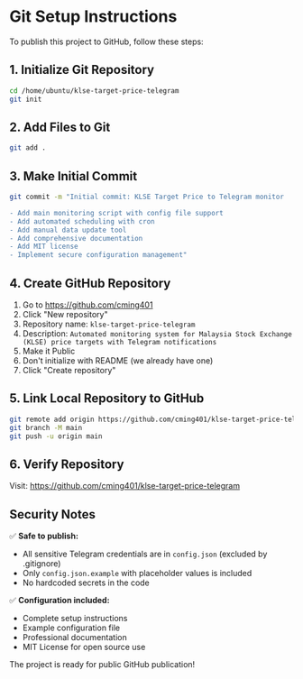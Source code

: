 # Git Setup Instructions

To publish this project to GitHub, follow these steps:

## 1. Initialize Git Repository
```bash
cd /home/ubuntu/klse-target-price-telegram
git init
```

## 2. Add Files to Git
```bash
git add .
```

## 3. Make Initial Commit
```bash
git commit -m "Initial commit: KLSE Target Price to Telegram monitor

- Add main monitoring script with config file support
- Add automated scheduling with cron
- Add manual data update tool
- Add comprehensive documentation
- Add MIT license
- Implement secure configuration management"
```

## 4. Create GitHub Repository
1. Go to https://github.com/cming401
2. Click "New repository"
3. Repository name: `klse-target-price-telegram`
4. Description: `Automated monitoring system for Malaysia Stock Exchange (KLSE) price targets with Telegram notifications`
5. Make it Public
6. Don't initialize with README (we already have one)
7. Click "Create repository"

## 5. Link Local Repository to GitHub
```bash
git remote add origin https://github.com/cming401/klse-target-price-telegram.git
git branch -M main
git push -u origin main
```

## 6. Verify Repository
Visit: https://github.com/cming401/klse-target-price-telegram

## Security Notes

✅ **Safe to publish:**
- All sensitive Telegram credentials are in `config.json` (excluded by .gitignore)
- Only `config.json.example` with placeholder values is included
- No hardcoded secrets in the code

✅ **Configuration included:**
- Complete setup instructions
- Example configuration file
- Professional documentation
- MIT License for open source use

The project is ready for public GitHub publication!
